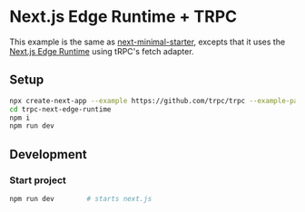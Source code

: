 # Next.js Edge Runtime + TRPC

This example is the same as [next-minimal-starter](../next-minimal-starter/), excepts that it uses the [Next.js Edge Runtime](https://nextjs.org/docs/api-reference/edge-runtime) using tRPC's fetch adapter.

## Setup

```bash
npx create-next-app --example https://github.com/trpc/trpc --example-path examples/next-edge-runtime trpc-next-edge-runtime
cd trpc-next-edge-runtime
npm i
npm run dev
```

## Development

### Start project

```bash
npm run dev        # starts next.js
```
